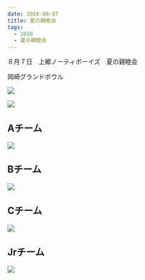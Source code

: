```yaml
---
date: 2016-08-07
title: 夏の親睦会
tags:
  - 2016
  - 夏の親睦会
---
```


８月７日　上郷ノーティボーイズ　夏の親睦会

岡崎グランドボウル

![](/images/2016-08-07--intro-01.png)

![](/images/2016-08-07--intro-02.png)

## Aチーム

![](/images/2016-08-07--a-team.jpg)

## Bチーム

![](/images/2016-08-07--b-team.jpg)

## Cチーム

![](/images/2016-08-07--c-team.jpg)

## Jrチーム

![](/images/2016-08-07--j-team.jpg)
